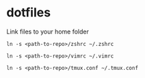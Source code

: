 dotfiles
========

Link files to your home folder

`ln -s <path-to-repo>/zshrc ~/.zshrc`

`ln -s <path-to-repo>/vimrc ~/.vimrc`

`ln -s <path-to-repo>/tmux.conf ~/.tmux.conf`
